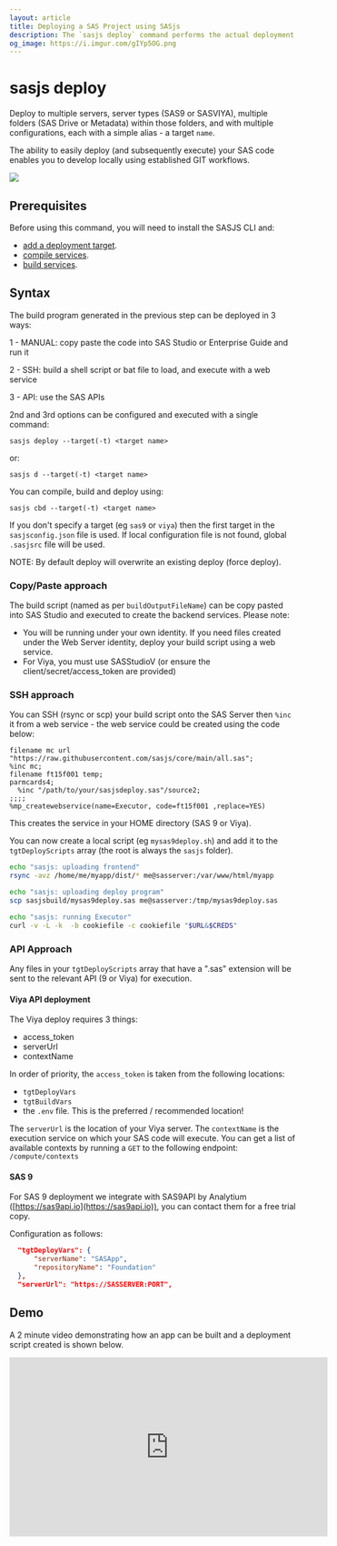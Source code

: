 ```yaml
---
layout: article
title: Deploying a SAS Project using SASjs
description: The `sasjs deploy` command performs the actual deployment of a SASjs project into SAS 9 or Viya
og_image: https://i.imgur.com/gIYp5OG.png
---
```


# sasjs deploy

Deploy to multiple servers, server types (SAS9 or SASVIYA), multiple folders (SAS Drive or Metadata) within those folders, and with multiple configurations, each with a simple alias - a target `name`.

The ability to easily deploy (and subsequently execute) your SAS code enables you to develop locally using established GIT workflows.

![](https://i.imgur.com/gIYp5OG.png)

## Prerequisites

Before using this command, you will need to install the SASJS CLI and:

- [add a deployment target](/add).
- [compile services](/compile).
- [build services](/build).

## Syntax

The build program generated in the previous step can be deployed in 3 ways:

1 - MANUAL: copy paste the code into SAS Studio or Enterprise Guide and run it

2 - SSH: build a shell script or bat file to load, and execute with a web service

3 - API: use the SAS APIs

2nd and 3rd options can be configured and executed with a single command:

```
sasjs deploy --target(-t) <target name>
```

or:

```
sasjs d --target(-t) <target name>
```

You can compile, build and deploy using:

```
sasjs cbd --target(-t) <target name>
```

If you don't specify a target (eg `sas9` or `viya`) then the first target in the `sasjsconfig.json` file is used. If local configuration file is not found, global `.sasjsrc` file will be used.

NOTE: By default deploy will overwrite an existing deploy (force deploy).

### Copy/Paste approach

The build script (named as per `buildOutputFileName`) can be copy pasted into SAS Studio and executed to create the backend services. Please note:

- You will be running under your own identity. If you need files created under the Web Server identity, deploy your build script using a web service.
- For Viya, you must use SASStudioV (or ensure the client/secret/access_token are provided)

### SSH approach

You can SSH (rsync or scp) your build script onto the SAS Server then `%inc` it from a web service - the web service could be created using the code below:

```sas
filename mc url "https://raw.githubusercontent.com/sasjs/core/main/all.sas";
%inc mc;
filename ft15f001 temp;
parmcards4;
  %inc "/path/to/your/sasjsdeploy.sas"/source2;
;;;;
%mp_createwebservice(name=Executor, code=ft15f001 ,replace=YES)
```

This creates the service in your HOME directory (SAS 9 or Viya).

You can now create a local script (eg `mysas9deploy.sh`) and add it to the `tgtDeployScripts` array (the root is always the `sasjs` folder).

```Bash
echo "sasjs: uploading frontend"
rsync -avz /home/me/myapp/dist/* me@sasserver:/var/www/html/myapp

echo "sasjs: uploading deploy program"
scp sasjsbuild/mysas9deploy.sas me@sasserver:/tmp/mysas9deploy.sas

echo "sasjs: running Executor"
curl -v -L -k  -b cookiefile -c cookiefile "$URL&$CREDS"
```

### API Approach

Any files in your `tgtDeployScripts` array that have a ".sas" extension will be sent to the relevant API (9 or Viya) for execution.

#### Viya API deployment

The Viya deploy requires 3 things:

- access_token
- serverUrl
- contextName

In order of priority, the `access_token` is taken from the following locations:

- `tgtDeployVars`
- `tgtBuildVars`
- the `.env` file. This is the preferred / recommended location!

The `serverUrl` is the location of your Viya server. The `contextName` is the execution service on which your SAS code will execute. You can get a list of available contexts by running a `GET` to the following endpoint: `/compute/contexts`

#### SAS 9

For SAS 9 deployment we integrate with SAS9API by Analytium ([https://sas9api.io](https://sas9api.io)), you can contact them for a free trial copy.

Configuration as follows:

```JSON
  "tgtDeployVars": {
      "serverName": "SASApp",
      "repositoryName": "Foundation"
  },
  "serverUrl": "https://SASSERVER:PORT",
```

## Demo

A 2 minute video demonstrating how an app can be built and a deployment script created is shown below.

<iframe width="560" height="315" src="https://www.youtube.com/embed/hUpBqExNec4" frameborder="0" allow="accelerometer; autoplay; encrypted-media; gyroscope; picture-in-picture" allowfullscreen></iframe>
